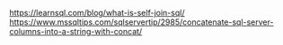 https://learnsql.com/blog/what-is-self-join-sql/
https://www.mssqltips.com/sqlservertip/2985/concatenate-sql-server-columns-into-a-string-with-concat/